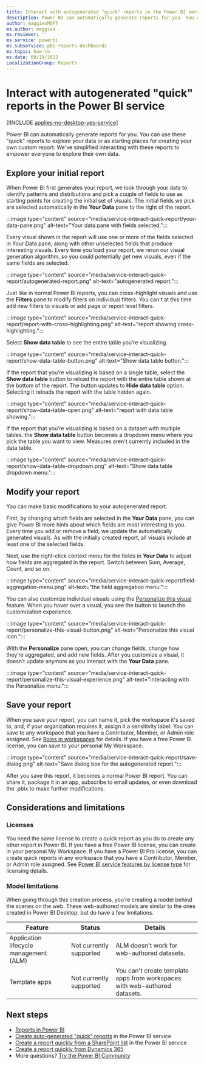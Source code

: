 ```yaml
---
title: Interact with autogenerated "quick" reports in the Power BI service 
description: Power BI can automatically generate reports for you. You can use these "quick" reports to explore your data or as starting places for creating your own custom report.  
author: maggiesMSFT
ms.author: maggies
ms.reviewer: ''
ms.service: powerbi
ms.subservice: pbi-reports-dashboards
ms.topic: how-to
ms.date: 09/19/2022
LocalizationGroup: Reports
---
```

# Interact with autogenerated "quick" reports in the Power BI service 

[!INCLUDE [applies-no-desktop-yes-service](../includes/applies-no-desktop-yes-service.md)]

Power BI can automatically generate reports for you. You can use these "quick" reports to explore your data or as starting places for creating your own custom report. We've simplified interacting with these reports to empower everyone to explore their own data.

## Explore your initial report

When Power BI first generates your report, we look through your data to identify patterns and distributions and pick a couple of fields to use as starting points for creating the initial set of visuals. The initial fields we pick are selected automatically in the **Your Data** pane to the right of the report.

:::image type="content" source="media/service-interact-quick-report/your-data-pane.png" alt-text="Your data pane with fields selected.":::
 
Every visual shown in the report will use one or more of the fields selected in Your Data pane, along with other unselected fields that produce interesting visuals. Every time you load your report, we rerun our visual generation algorithm, so you could potentially get new visuals, even if the same fields are selected.

:::image type="content" source="media/service-interact-quick-report/autogenerated-report.png" alt-text="autogenerated report.":::
  
Just like in normal Power BI reports, you can cross-highlight visuals and use the **Filters** pane to modify filters on individual filters. You can't at this time add new filters to visuals or add page or report level filters. 

:::image type="content" source="media/service-interact-quick-report/report-with-cross-highlighting.png" alt-text="report showing cross-highlighting.":::
 
Select **Show data table** to see the entire table you’re visualizing.

:::image type="content" source="media/service-interact-quick-report/show-data-table-button.png" alt-text="Show data table button.":::

If the report that you’re visualizing is based on a single table, select the **Show data table** button to reload the report with the entire table shown at the bottom of the report. The button updates to **Hide data table** option. Selecting it reloads the report with the table hidden again.

:::image type="content" source="media/service-interact-quick-report/show-data-table-open.png" alt-text="report with data table showing.":::
 
If the report that you’re visualizing is based on a dataset with multiple tables, the **Show data table** button becomes a dropdown menu where you pick the table you want to view. Measures aren't currently included in the data table.

:::image type="content" source="media/service-interact-quick-report/show-data-table-dropdown.png" alt-text="Show data table dropdown menu.":::

## Modify your report

You can make basic modifications to your autogenerated report.

First, by changing which fields are selected in the **Your Data** pane, you can give Power BI more hints about which fields are most interesting to you. Every time you add or remove a field, we update the automatically generated visuals. As with the initially created report, all visuals include at least one of the selected fields.

Next, use the right-click context menu for the fields in **Your Data** to adjust how fields are aggregated in the report. Switch between Sum, Average, Count, and so on.

:::image type="content" source="media/service-interact-quick-report/field-aggregation-menu.png" alt-text="the field aggregation menu.":::

You can also customize individual visuals using the [Personalize this visual](../consumer/end-user-personalize-visuals.md) feature. When you hover over a visual, you see the button to launch the customization experience.

:::image type="content" source="media/service-interact-quick-report/personalize-this-visual-button.png" alt-text="Personalize this visual icon.":::
 
With the **Personalize** pane open, you can change fields, change how they’re aggregated, and add new fields. After you customize a visual, it doesn’t update anymore as you interact with the **Your Data** pane.

:::image type="content" source="media/service-interact-quick-report/personalize-this-visual-experience.png" alt-text="interacting with the Personalize menu.":::
 
## Save your report

When you save your report, you can name it, pick the workspace it's saved to, and, if your organization requires it, assign it a sensitivity label. You can save to any workspace that you have a Contributor, Member, or Admin role assigned.  See [Roles in workspaces](../collaborate-share/service-roles-new-workspaces.md) for details. If you have a free Power BI license, you can save to your personal My Workspace.

:::image type="content" source="media/service-interact-quick-report/save-dialog.png" alt-text="Save dialog box for the autogenerated report.":::
 
After you save this report, it becomes a normal Power BI report. You can share it, package it in an app, subscribe to email updates, or even download the .pbix to make further modifications.

## Considerations and limitations

### Licenses

You need the same license to create a quick report as you do to create any other report in Power BI. If you have a free Power BI license, you can create in your personal My Workspace. If you have a Power BI Pro license, you can create quick reports in any workspace that you have a Contributor, Member, or Admin role assigned. See [Power BI service features by license type](../fundamentals/service-features-license-type.md) for licensing details.

### Model limitations

When going through this creation process, you’re creating a model behind the scenes on the web. These web-authored models are similar to the ones created in Power BI Desktop, but do have a few limitations.

| Feature | Status |Details |
|---------|---------|---------|
|Application lifecycle management (ALM) | Not currently supported | ALM doesn't work for web-authored datasets. |
| Template apps | Not currently supported | You can't create template apps from workspaces with web-authored datasets. |

## Next steps

- [Reports in Power BI](../consumer/end-user-reports.md)
- [Create auto-generated "quick" reports](service-quick-create-report.md) in the Power BI service
- [Create a report quickly from a SharePoint list](service-quick-create-sharepoint-list.md) in the Power BI service
- [Create a report quickly from Dynamics 365](dynamics-quick-create-report.md)
- More questions? [Try the Power BI Community](https://community.powerbi.com/)
